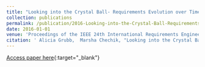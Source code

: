```yaml
---
title: "Looking into the Crystal Ball- Requirements Evolution over Time"
collection: publications
permalink: /publication/2016-Looking-into-the-Crystal-Ball-Requirements-Evolution-over-Time
date: 2016-01-01
venue: 'Proceedings of the IEEE 24th International Requirements Engineering Conference RE'
citation: ' Alicia Grubb,  Marsha Chechik, "Looking into the Crystal Ball- Requirements Evolution over Time." Proceedings of the IEEE 24th International Requirements Engineering Conference RE, 2016.'
---
```

[Access paper here](http://www.cs.toronto.edu/~amgrubb/archive/RE16.pdf){:target="_blank"}
